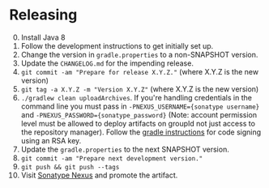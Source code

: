 Releasing
=========

 0. Install Java 8
 1. Follow the development instructions to get initially set up.
 2. Change the version in `gradle.properties` to a non-SNAPSHOT version.
 3. Update the `CHANGELOG.md` for the impending release.
 4. `git commit -am "Prepare for release X.Y.Z."` (where X.Y.Z is the new version)
 5. `git tag -a X.Y.Z -m "Version X.Y.Z"` (where X.Y.Z is the new version)
 6. `./gradlew clean uploadArchives`. If you're handling credentials in the command line you must pass in `-PNEXUS_USERNAME={sonatype username}` and `-PNEXUS_PASSWORD={sonatype_password}` (Note: account permission level must be allowed to deploy artifacts on groupId not just access to the repository manager). Follow the [gradle instructions](https://docs.gradle.org/current/userguide/signing_plugin.html#sec:signatory_credentials) for code signing using an RSA key. 
 7. Update the `gradle.properties` to the next SNAPSHOT version.
 8. `git commit -am "Prepare next development version."`
 9. `git push && git push --tags`
 10. Visit [Sonatype Nexus](https://oss.sonatype.org/) and promote the artifact.
